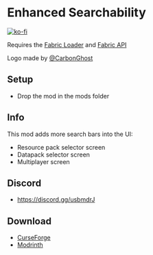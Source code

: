 # Enhanced Searchability

[![ko-fi](https://ko-fi.com/img/githubbutton_sm.svg)](https://ko-fi.com/W7W1607S8)

Requires the [Fabric Loader](https://fabricmc.net/use/) and [Fabric API](https://www.curseforge.com/minecraft/mc-mods/fabric-api)

Logo made by [@CarbonGhost](https://github.com/CarbonGhost)

## Setup

- Drop the mod in the mods folder

## Info

This mod adds more search bars into the UI:

- Resource pack selector screen
- Datapack selector screen
- Multiplayer screen

## Discord

- https://discord.gg/usbmdrJ

## Download

- [CurseForge](https://www.curseforge.com/minecraft/mc-mods/enhanced-searchability)
- [Modrinth](https://modrinth.com/mod/enhanced-searchability)
